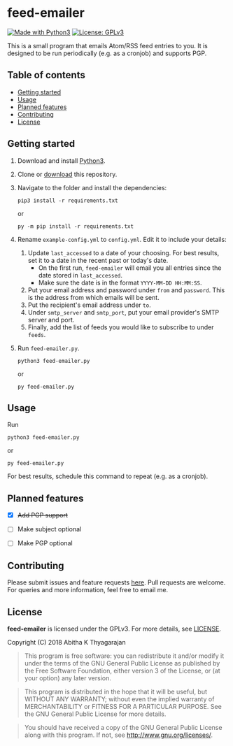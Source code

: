 feed-emailer
============

[![Made with Python3](https://img.shields.io/badge/Made%20with-Python3-1f425f.svg)](https://www.python.org/)
[![License: GPLv3](https://img.shields.io/badge/License-GPLv3-blue.svg)](https://github.com/abithakt/feed-emailer/blob/master/LICENSE)


This is a small program that emails Atom/RSS feed entries to you. It is
designed to be run periodically (e.g. as a cronjob) and supports PGP.


## Table of contents

  - [Getting started](#getting-started)
  - [Usage](#usage)
  - [Planned features](#planned-features)
  - [Contributing](#contributing)
  - [License](#license)



## Getting started

1. Download and install [Python3](https://www.python.org/).

2. Clone or [download](https://github.com/abithakt/feed-emailer/archive/master.zip) this repository.

2. Navigate to the folder and install the dependencies:
    ```
    pip3 install -r requirements.txt
    ```
    or
    ```
    py -m pip install -r requirements.txt
    ```

3. Rename `example-config.yml` to `config.yml`. Edit it to include your details:

    1. Update `last_accessed` to a date of your choosing. For best results, set it to a date in the recent past or today's date.
        * On the first run, `feed-emailer` will email you all entries since the date stored in `last_accessed`.  
        * Make sure the date is in the format `YYYY-MM-DD HH:MM:SS`.
    2. Put your email address and password under `from` and `password`. This is the address from which emails will be sent.
    3. Put the recipient's email address under `to`.
    4. Under `smtp_server` and `smtp_port`, put your email provider's SMTP server and port.
    5. Finally, add the list of feeds you would like to subscribe to under `feeds`.

5. Run `feed-emailer.py`.
    ```
    python3 feed-emailer.py
    ```
    or
    ```
    py feed-emailer.py
    ```



## Usage

Run

```
python3 feed-emailer.py
```

or

```
py feed-emailer.py
```

For best results, schedule this command to repeat (e.g. as a cronjob).



## Planned features

  - [x] ~~Add PGP support~~
  - [ ] Make subject optional
  - [ ] Make PGP optional



## Contributing

Please submit issues and feature requests [here](https://github.com/abithakt/feed-emailer/issues). Pull requests are welcome. For queries and more information, feel free to email me.



## License

**feed-emailer** is licensed under the GPLv3. For more details, see [LICENSE](LICENSE).

Copyright (C) 2018 Abitha K Thyagarajan

> This program is free software: you can redistribute it and/or modify
  it under the terms of the GNU General Public License as published by
  the Free Software Foundation, either version 3 of the License, or
  (at your option) any later version.

> This program is distributed in the hope that it will be useful,
  but WITHOUT ANY WARRANTY; without even the implied warranty of
  MERCHANTABILITY or FITNESS FOR A PARTICULAR PURPOSE.  See the
  GNU General Public License for more details.

> You should have received a copy of the GNU General Public License
  along with this program.  If not, see <http://www.gnu.org/licenses/>.
